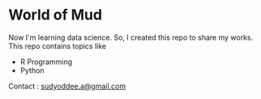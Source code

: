# World of Mud

Now I'm learning data science. So, I created this repo to share my works.
This repo contains topics like
  - R Programming
  - Python

Contact : sudyoddee.a@gmail.com
